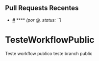 ## Pull Requests Recentes

- [#]() **** _(por @, status: ``)_

# TesteWorkflowPublic
Teste workflow publico
teste branch public
